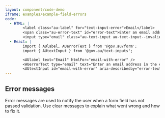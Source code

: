 ```yaml
---
layout: component/code-demo
iframe: examples/example-field-errors
code:
  - HTML: |
        <label class="au-label" for="text-input-error">Email</label>
        <span class="au-error-text" id="error-text">Enter an email address in the correct format, like name@example.com</span>
        <input type="email" class="au-text-input au-text-input--invalid" id="text-input-error" name="text-input-error" aria-invalid="true" aria-describedby="error-text hint-text-e" />
  - React: |
        import { AUlabel, AUerrorText } from '@gov.au/form';
        import { AUtextInput } from '@gov.au/text-inputs';

        <AUlabel text="Email" htmlFor="email-with-error" />
        <AUerrorText type="email" text="Enter an email address in the correct format, like name@example.com" id="error-text" />
        <AUtextInput id="email-with-error" aria-describedby="error-text hint-text-with-error" status="invalid" />
---
```

## Error messages

Error messages are used to notify the user when a form field has not passed validation. Use clear messages to explain what went wrong and how to fix it.
